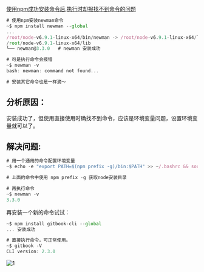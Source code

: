 [使用npm成功安装命令后,执行时却报找不到命令的问题](https://blog.csdn.net/wirelessqa/article/details/53393248)



```js
# 使用npm安装newman命令
~$ npm install newman --global
...
/root/node-v6.9.1-linux-x64/bin/newman -> /root/node-v6.9.1-linux-x64/lib/node_modules/newman/bin/newman.js
/root/node-v6.9.1-linux-x64/lib
└── newman@3.3.0   # newman 安装成功

# 可是执行命令会报错
~$ newman -v
bash: newman: command not found...

# 安装其它命令也是一样滴～

```



## **分析原因：**

安装成功了，但使用直接使用时确找不到命令，应该是环境变量问题，设置环境变量就可以了。

## **解决问题:**

```js
# 用一个通用的命令配置环境变量
~$ echo -e "export PATH=$(npm prefix -g)/bin:$PATH" >> ~/.bashrc && source ~/.bashrc

# 上面的命令中使用 npm prefix -g 获取node安装目录

# 再执行命令
~$ newman -v
3.3.0

```

再安装一个新的命令试试：

```js
~$ npm install gitbook-cli --global
... 安装成功

# 直接执行命令，可正常使用。
~$ gitbook -V
CLI version: 2.3.0
```



![1](https://github.com/loveagri/note/images/1.png)

